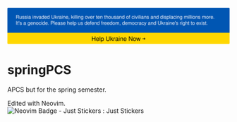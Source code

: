 [![Stand With Ukraine](https://raw.githubusercontent.com/vshymanskyy/StandWithUkraine/main/banner2-direct.svg)](https://vshymanskyy.github.io/StandWithUkraine)

# springPCS
APCS but for the spring semester.

Edited with Neovim.  
<img width="100px" height="100px" src="https://juststickers.in/wp-content/uploads/2016/09/neovim-badge.png" alt="Neovim Badge - Just Stickers : Just Stickers"/>

